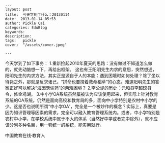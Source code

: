 
    ---
    layout: post  
    title:  今天学到了什么：20130114  
    date:  2013-01-14 05:53  
    author: Pickle Cai  
    categories: EduBlog  
    keywords: 
    description:   
    tags:	pickle   
    cover:  "/assets/cover.jpeg"  

    ---  
    
 今天学到了如下事务： 1.重新捡起2010年夏天的思路：没有做过不知道怎么做的，就先动脑想一下，再给出框架。   这也有王阳明先生内求的意思，突然想通，阳明先生的内求方法，其实正是源自于人的本能：遇到困境时如何处理？除了坐以待毙之外，那就是反求诸己，“拼命也要捞着救命稻草”的心态。难道阳明先生的答案正好可以解决“海因茨偷药”的两难困境？ 2.李公堤的历史：元和县李超琼县令，修金鸡湖。 3.中小学OA系统虽然屡被认为应该使用起来，但实际上针对教育系统的OA系统，仍然是面向高校和教育局的多，面向中小学特别是农村中小学的少。这是否也说明所谓“中小学OA”，完全是一个被炒作的概念？实际上，真要是因为知识管理等因素的需求，完全可以融入教育管理系统内。或者，中小学特别是农村中小学，在学校系统中属于不大的体系（当然好中学或者完中除外），就不应该分列多种名目，用一套统一的系统，能实用就行。				

		    
 中国教育在线·教育人

